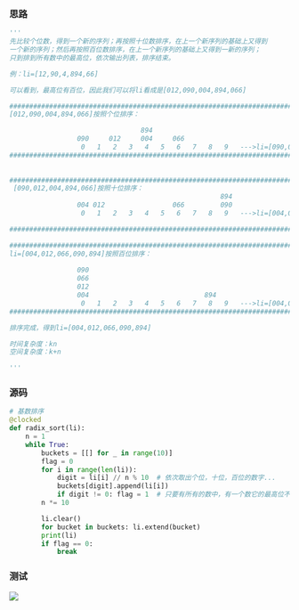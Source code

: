 
<BlogInfo id="1358" title="python实现基数排序" author="白日梦想猿" pv=0 read_times=0 pre_cost_time="67" category="排序算法" tag_list="['排序算法', '              基数排序']" create_time="2022.05.09 11:49:25.993005" update_time="2022.05.09 11:49:25" />

### 思路
```python
'''
先比较个位数，得到一个新的序列；再按照十位数排序，在上一个新序列的基础上又得到
一个新的序列；然后再按照百位数排序，在上一个新序列的基础上又得到一新的序列；
只到排到所有数中的最高位，依次输出列表，排序结束。

例：li=[12,90,4,894,66]

可以看到，最高位有百位，因此我们可以将li看成是[012,090,004,894,066]

######################################################################################
[012,090,004,894,066]按照个位排序：

                                 894
                 090     012     004     066                
                  0   1   2   3   4   5   6   7   8   9   --->li=[090,012,004,894,066]
######################################################################################
 
 
######################################################################################
 [090,012,004,894,066]按照十位排序：
                                                     894
                 004 012                 066         090
                  0   1   2   3   4   5   6   7   8   9   --->li=[004,012,066,090,894]

######################################################################################

######################################################################################
li=[004,012,066,090,894]按照百位排序：
                 
                 090 
                 066
                 012
                 004                             894
                  0   1   2   3   4   5   6   7   8   9   --->li=[004,012,066,090,894]
######################################################################################

排序完成，得到li=[004,012,066,090,894]

时间复杂度：kn
空间复杂度：k+n

'''
```

### 源码


```python
# 基数排序
@clocked
def radix_sort(li):
    n = 1
    while True:
        buckets = [[] for _ in range(10)]
        flag = 0
        for i in range(len(li)):
            digit = li[i] // n % 10  # 依次取出个位，十位，百位的数字...
            buckets[digit].append(li[i])
            if digit != 0: flag = 1  # 只要有所有的数中，有一个数它的最高位不为0，说明循环就没有结束
        n *= 10

        li.clear()
        for bucket in buckets: li.extend(bucket)
        print(li)
        if flag == 0:
            break
```


### 测试


![](../media/image/2022/05/09/image-20220509114915-2.png)












